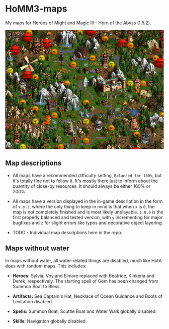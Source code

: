# HoMM3-maps
My maps for Heroes of Might and Magic III - Horn of the Abyss (1.5.2).

![Stitch in Time](Screenshot/Stitch_in_Time-3.png?raw=true "Stitch in Time")

## Map descriptions

* All maps have a recommended difficulty setting, `Balanced for 160%`, but it's totally fine not to follow it. It's mostly there just to inform about the quantity of close-by resources. It should always be either 160% or 200%.

* All maps have a version displayed in the in-game description in the form of `x.y.z`, where the only thing to keep in mind is that when `x` is `0`, the map is not completely finished and is most likely unplayable. `1.0.0` is the first properly balanced and tested version, with `y` incrementing for major bugfixes and `z` for slight errors like typos and decorative object layering. 

* TODO - Individual map descriptions here in the repo.

## Maps without water

In maps without water, all water-related things are disabled, much like HotA does with random maps. This includes:

* **Heroes:** Sylvia, Voy and Elmore replaced with Beatrice, Kinkeria and Derek, respectively. The starting spell of Gem has been changed from Summon Boat to Bless.

* **Artifacts:** Sea Captain's Hat, Necklace of Ocean Guidance and Boots of Levitation disabled.

* **Spells:** Summon Boat, Scuttle Boat and Water Walk globally disabled.

* **Skills:** Navigation globally disabled.
